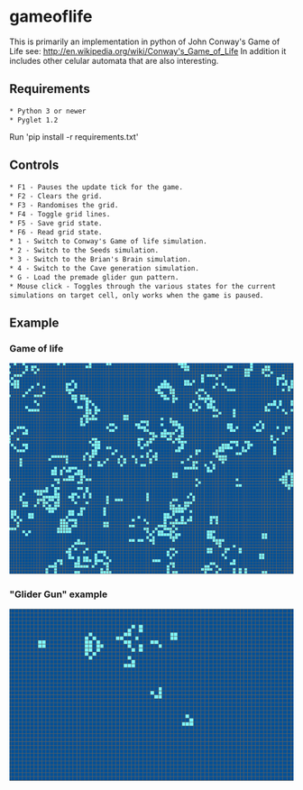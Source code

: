gameoflife
==========

This is primarily an implementation in python of John Conway's Game of Life see: http://en.wikipedia.org/wiki/Conway's_Game_of_Life
In addition it includes other celular automata that are also interesting.

## Requirements

	* Python 3 or newer
	* Pyglet 1.2

Run 'pip install -r requirements.txt'

## Controls
	* F1 - Pauses the update tick for the game.
	* F2 - Clears the grid.
	* F3 - Randomises the grid.
	* F4 - Toggle grid lines.
	* F5 - Save grid state.
	* F6 - Read grid state.
	* 1 - Switch to Conway's Game of life simulation.
	* 2 - Switch to the Seeds simulation.
	* 3 - Switch to the Brian's Brain simulation.
	* 4 - Switch to the Cave generation simulation.
	* G - Load the premade glider gun pattern.
	* Mouse click - Toggles through the various states for the current simulations on target cell, only works when the game is paused.
	
## Example

### Game of life
![alt text](https://raw.githubusercontent.com/richardhallett/labs/master/gameoflife/gameoflife.gif "Game of life example run")

### "Glider Gun" example
![alt text](https://raw.githubusercontent.com/richardhallett/labs/master/gameoflife/glider.gif "Game of life example run")
